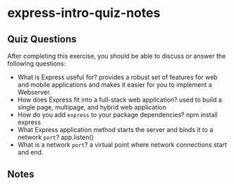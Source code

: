 # express-intro-quiz-notes

## Quiz Questions

After completing this exercise, you should be able to discuss or answer the following questions:

- What is Express useful for?
  provides a robust set of features for web and mobile applications and makes it easier for you to implement a Webserver.
- How does Express fit into a full-stack web application?
  used to build a single page, multipage, and hybrid web application
- How do you add `express` to your package dependencies?
  npm install express
- What Express application method starts the server and binds it to a network `port`?
  app.listen()
- What is a network `port`?
  a virtual point where network connections start and end.

## Notes
